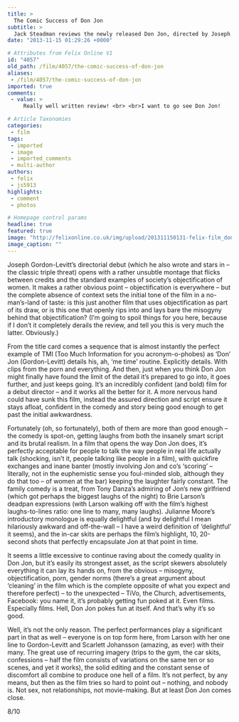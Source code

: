 ```yaml
---
title: >
  The Comic Success of Don Jon
subtitle: >
  Jack Steadman reviews the newly released Don Jon, directed by Joseph Gordon-Levitt
date: "2013-11-15 01:29:26 +0000"

# Attributes from Felix Online V1
id: "4057"
old_path: /film/4057/the-comic-success-of-don-jon
aliases:
 - /film/4057/the-comic-success-of-don-jon
imported: true
comments:
 - value: >
     Really well written review! <br> <br>I want to go see Don Jon!

# Article Taxonomies
categories:
 - film
tags:
 - imported
 - image
 - imported_comments
 - multi-author
authors:
 - felix
 - js5913
highlights:
 - comment
 - photos

# Homepage control params
headline: true
featured: true
image: "http://felixonline.co.uk/img/upload/201311150131-felix-film_don_jon.jpeg"
image_caption: ""
---
```


Joseph Gordon-Levitt’s directorial debut (which he also wrote and stars in – the classic triple threat) opens with a rather unsubtle montage that flicks between credits and the standard examples of society’s objectification of women. It makes a rather obvious point – objectification is everywhere – but the complete absence of context sets the initial tone of the film in a no-man’s-land of taste: is this just another film that uses objectification as part of its draw, or is this one that openly rips into and lays bare the misogyny behind that objectification? (I’m going to spoil things for you here, because if I don’t it completely derails the review, and tell you this is very much the latter. Obviously.)

From the title card comes a sequence that is almost instantly the perfect example of TMI (Too Much Information for you acronym-o-phobes) as ‘Don’ Jon (Gordon-Levitt) details his, ah, ‘me time’ routine. Explicitly details. With clips from the porn and everything. And then, just when you think Don Jon might finally have found the limit of the detail it’s prepared to go into, it goes further, and just keeps going. It’s an incredibly confident (and bold) film for a debut director – and it works all the better for it. A more nervous hand could have sunk this film, instead the assured direction and script ensure it stays afloat, confident in the comedy and story being good enough to get past the initial awkwardness.

Fortunately (oh, so fortunately), both of them are more than good enough – the comedy is spot-on, getting laughs from both the insanely smart script and its brutal realism. In a film that opens the way Don Jon does, it’s perfectly acceptable for people to talk the way people in real life actually talk (shocking, isn’t it, people talking like people in a film), with quickfire exchanges and inane banter (mostly involving Jon and co’s ‘scoring’ – literally, not in the euphemistic sense you foul-minded slob, although they do that too – of women at the bar) keeping the laughter fairly constant. The family comedy is a treat, from Tony Danza’s admiring of Jon’s new girlfriend (which got perhaps the biggest laughs of the night) to Brie Larson’s deadpan expressions (with Larson walking off with the film’s highest laughs-to-lines ratio: one line to many, many laughs). Julianne Moore’s introductory monologue is equally delightful (and by delightful I mean hilariously awkward and off-the-wall – I have a weird definition of ‘delightful’ it seems), and the in-car skits are perhaps the film’s highlight, 10, 20-second shots that perfectly encapsulate Jon at that point in time.

It seems a little excessive to continue raving about the comedy quality in Don Jon, but it’s easily its strongest asset, as the script skewers absolutely everything it can lay its hands on, from the obvious – misogyny, objectification, porn, gender norms (there’s a great argument about ‘cleaning’ in the film which is the complete opposite of what you expect and therefore perfect) – to the unexpected – TiVo, the Church, advertisements, Facebook: you name it, it’s probably getting fun poked at it. Even films. Especially films. Hell, Don Jon pokes fun at itself. And that’s why it’s so good.

Well, it’s not the only reason. The perfect performances play a significant part in that as well – everyone is on top form here, from Larson with her one line to Gordon-Levitt and Scarlett Johansson (amazing, as ever) with their many. The great use of recurring imagery (trips to the gym, the car skits, confessions – half the film consists of variations on the same ten or so scenes, and yet it works), the solid editing and the constant sense of discomfort all combine to produce one hell of a film. It’s not perfect, by any means, but then as the film tries so hard to point out – nothing, and nobody is. Not sex, not relationships, not movie-making. But at least Don Jon comes close.

8/10
